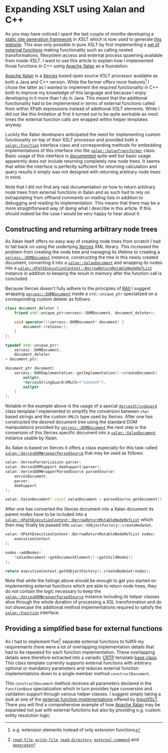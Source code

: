# Expanding XSLT using Xalan and C++

As you may have noticed I spent the last couple of months developing a [static site generation framework] in XSLT which is now used to generate [this website]. This was only possible in pure XSLT by first implementing a [set of external functions] making functionality such as calling nested transformations, filesystem access and external process spawning available from inside XSLT. I want to use this article to explain how I implemented those functions in C++ using [Apache Xalan] as a foundation.

[Apache Xalan] is a [Xerces] based open source XSLT processor available as both a Java and C++ version. While the former offers more features[^1] I chose the latter as I wanted to implement the required functionality in C++ both to improve my knowledge of this language and because I enjoy developing in it more than I do in Java. This meant that the additional functionality had to be implemented in terms of external functions called from within XPath expressions instead of additional XSLT elements. While I did not like this limitation at first it turned out to be quite workable as most times the external function calls are wrapped within helper templates anyway.

Luckily the Xalan developers anticipated the need for implementing custom functionality on top of their XSLT processor and provided both a [`xalan::Function`] interface class and corresponding methods for embedding implementations of this interface into the [`xalan::XalanTransformer`] class. Basic usage of this interface is [documented] quite well but basic usage apparently does not include returning completely new node trees. It seems that while the interface is perfectly sufficient for returning calculation and query results it simply was not designed with returning arbitrary node trees in mind.

Note that I did not find any real documentation on how to return arbitrary node trees from external functions in Xalan and as such had to rely on extrapolating from offhand comments on mailing lists in addition to debugging and reading its implementation. This means that there may be a more straightforward way of doing what I describe in this article. If this should indeed be the case I would be very happy to hear about it.

## Constructing and returning arbitrary node trees

As Xalan itself offers no easy way of creating node trees from scratch I had to fall back on using the underlying [Xerces] XML library. This increased the problem from creating the node tree and managing its lifetime to creating a [`xercesc::DOMDocument`] instance, constructing the tree in this newly created document, converting it into a [`xalan::XalanDocument`] and wrapping its nodes into a [`xalan::XPathExecutionContext::BorrowReturnMutableNodeRefList`] instance in addition to keeping the result in memory after the function call is concluded.

Because Xerces doesn't fully adhere to the principles of [RAII] I suggest wrapping [`xercesc::DOMDocument`] inside a `std::unique_ptr` specialized on a corresponding custom deleter as follows:

```cpp
class document_deleter {
	friend std::unique_ptr<xercesc::DOMDocument, document_deleter>;

	void operator()(xercesc::DOMDocument* document) {
		document->release();
	}
};

typedef std::unique_ptr<
	xercesc::DOMDocument,
	document_deleter
> document_ptr;

document_ptr document(
	xercesc::DOMImplementation::getImplementation()->createDocument(
		nullptr,
		*XercesStringGuard<XMLCh>("content"),
		nullptr
	)
);
```

Notable in the example above is the usage of a special [`XercesStringGuard`] class template I implemented to simplify the conversion between `char` based strings and the custom `XMLCh` type used by Xerces. After one has constructed the desired document tree using the standard DOM manipulations provided by [`xercesc::DOMDocument`] the next step is the conversion of this Xerces specific document into a [`xalan::XalanDocument`] instance usable by Xalan.

As Xalan is based on Xerces it offers a class especially for this task called [`xalan::XercesDOMWrapperParsedSource`] that may be used as follows:

```cpp
xalan::XercesParserLiaison parser;
xalan::XercesDOMSupport domSupport(parser);
xalan::XercesDOMWrapperParsedSource parsedSource(
	xercesDocument,
	parser,
	domSupport
);

xalan::XalanDocument* const xalanDocument = parsedSource.getDocument();
```

After one has converted the Xerces document into a Xalan document its parent nodes have to be included into a [`xalan::XPathExecutionContext::BorrowReturnMutableNodeRefList`] which then may finally be passed into `xalan::XObjectFactory::createNodeSet`.

```cpp
xalan::XPathExecutionContext::BorrowReturnMutableNodeRefList nodes(
	executionContext
);

nodes->addNodes(
	*xalanDocument->getDocumentElement()->getChildNodes()
);

return executionContext.getXObjectFactory().createNodeSet(nodes);
```

Note that while the listings above should be enough to get you started on implementing external functions which are able to return node trees, they do not contain the logic necessary to keep the [`xalan::XercesDOMWrapperParsedSource`] instance including its helper classes alive through the whole duration of processing a XSL transformation and do not showcase the additional method implementations required to satisfy the [`xalan::Function`] interface.

## Providing a simplified base for external functions

As I had to implement five[^2] separate external functions to fullfill my requirements there were a lot of overlapping implementation details that had to be repeated for each function implementation. These overlapping details were therefore extracted into a variadic [CRTP] template [base class]. This class template currently supports external functions with arbitrary optional or mandatory parameters and reduces external function implementations down to a single member method `constructDocument`.

This `constructDocument` method receives all parameters declared in the `FunctionBase` specialization which in turn provides type conversion and validation support through various helper classes. I suggest simply taking a look at one of the [external function implementations] offered by [InputXSLT]. There you will find a comprehensive example of how [Apache Xalan] may be expanded not just with external functions but also by providing e.g. custom entity resolution logic.

[^1]: e.g. extension elements instead of only extension functions
[^2]: [`read-file`], [`write-file`], [`read-directory`], [`external-command`] and [`generate`]

[static site generation framework]: /page/static_xslt/
[this website]: /page/this_website/
[set of external functions]: /page/input_xslt/
[Apache Xalan]: http://xalan.apache.org/xalan-c/index.html
[Xerces]: http://xerces.apache.org/xerces-c/index.html
[`xalan::Function`]: https://xalan.apache.org/xalan-c/apiDocs/classFunction.html
[`xalan::XalanTransformer`]: https://xalan.apache.org/xalan-c/apiDocs/classXalanTransformer.html
[documented]: http://xalan.apache.org/xalan-c/extensions.html
[RAII]: http://en.wikipedia.org/wiki/Resource_Acquisition_Is_Initialization
[CRTP]: http://en.wikipedia.org/wiki/Curiously_recurring_template_pattern
[`XercesStringGuard`]: https://github.com/KnairdA/InputXSLT/blob/master/src/support/xerces_string_guard.h
[`xercesc::DOMDocument`]: https://xerces.apache.org/xerces-c/apiDocs-3/classDOMDocument.html
[`xalan::XalanDocument`]: https://xalan.apache.org/xalan-c/apiDocs/classXalanDocument.html
[`xalan::XercesDOMWrapperParsedSource`]: https://xalan.apache.org/xalan-c/apiDocs/classXercesDOMWrapperParsedSource.html
[`xalan::XPathExecutionContext::BorrowReturnMutableNodeRefList`]: https://xalan.apache.org/xalan-c/apiDocs/classXPathExecutionContext_1_1GetCachedNodeList.html
[`read-file`]: https://github.com/KnairdA/InputXSLT/blob/master/src/function/read_file.h
[`write-file`]: https://github.com/KnairdA/InputXSLT/blob/master/src/function/write_file.h
[`read-directory`]: https://github.com/KnairdA/InputXSLT/blob/master/src/function/read_directory.h
[`external-command`]: https://github.com/KnairdA/InputXSLT/blob/master/src/function/external_command.h
[`generate`]: https://github.com/KnairdA/InputXSLT/blob/master/src/function/generate.h
[base class]: https://github.com/KnairdA/InputXSLT/blob/master/src/function/base.h
[InputXSLT]: /page/input_xslt/
[external function implementations]: https://github.com/KnairdA/InputXSLT/tree/master/src/function
